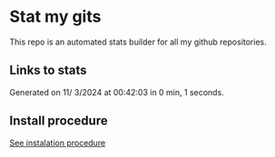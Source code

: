 # Stat my gits

This repo is an automated stats builder for all my github repositories.

## Links to stats


Generated on 11/ 3/2024 at 00:42:03 in 0 min, 1 seconds.

## Install procedure

[See instalation procedure](./src/install.md)
